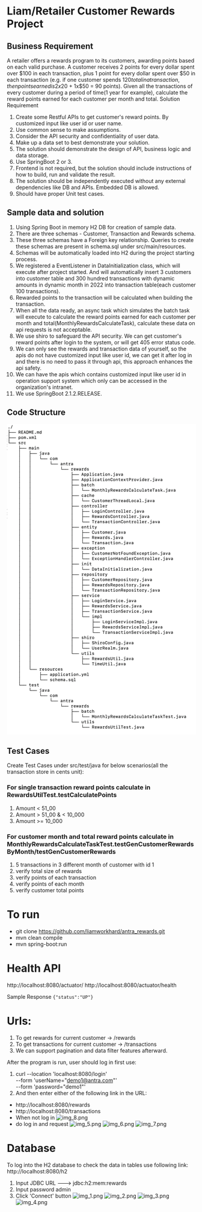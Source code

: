 # Liam/Retailer Customer Rewards Project

## Business Requirement
A retailer offers a rewards program to its customers, awarding points based on each valid purchase. A customer receives 2 points for every dollar spent over $100 in each transaction, plus 1 point for every dollar spent over $50 in each transaction (e.g. if one customer spends $120 total in a transaction, then points earned is 2x$20 + 1x$50 = 90 points).
Given all the transactions of every customer during a period of time(1 year for example), calculate the reward points earned for each customer per month and total.
Solution Requirement
1. Create some Restful APIs to get customer's reward points. By customized input like user id or user name.
2. Use common sense to make assumptions.
3. Consider the API security and confidentiality of user data.
4. Make up a data set to best demonstrate your solution.
5. The solution should demonstrate the design of API, business logic and data storage.
6. Use SpringBoot 2 or 3.
7. Frontend is not required, but the solution should include instructions of how to build, run and validate the result.
8. The solution should be independently executed without any external dependencies like DB and APIs. Embedded DB is allowed.
9. Should have proper Unit test cases.

## Sample data and solution
1. Using Spring Boot in memory H2 DB for creation of sample data.
2. There are three schemas - Customer, Transaction and Rewards schema.
3. These three schemas have a Foreign key relationship. Queries to create these schemas are present in schema.sql under src/main/resources.
4. Schemas will be automatically loaded into H2 during the project starting process.
5. We registered a EventListener in DataInitialization class, which will execute after project started. And will automatically insert 3 customers into customer table and 300 hundred transactions with dynamic amounts in dynamic month in 2022 into transaction table(each customer 100 transactions).
6. Rewarded points to the transaction will be calculated when building the transaction.
7. When all the data ready, an async task which simulates the batch task will execute to calculate the reward points earned for each customer per month and total(MonthlyRewardsCalculateTask), calculate these data on api requests is not acceptable.
8. We use shiro to safeguard the API security. We can get customer's reward points after login to the system, or will get 405 error status code.
9. We can only see the rewards and transaction data of yourself, so the apis do not have customized input like user id, we can get it after log in and there is no need to pass it through api, this approach enhances the api safety.
10. We can have the apis which contains customized input like user id in operation support system which only can be accessed in the organization's intranet.
11. We use SpringBoot 2.1.2.RELEASE.

## Code Structure
![img.png](img.png)

## Test Cases
Create Test Cases under src/test/java for below scenarios(all the transaction store in cents unit):
### For single transaction reward points calculate in RewardsUtilTest.testCalculatePoints
1. Amount < 51_00
2. Amount > 51_00 & < 10_000
3. Amount >= 10_000
### For customer month and total reward points calculate in MonthlyRewardsCalculateTaskTest.testGenCustomerRewardsByMonth/testGenCustomerRewards
1. 5 transactions in 3 different month of customer with id 1
2. verify total size of rewards
3. verify points of each transaction
4. verify points of each month
5. verify customer total points

# To run
- git clone https://github.com/liamworkhard/antra_rewards.git
- mvn clean compile
- mvn spring-boot:run

# Health API
http://localhost:8080/actuator/
http://localhost:8080/actuator/health

Sample Response
```{"status":"UP"}```

# Urls:
1. To get rewards for current customer  -> /rewards
2. To get transactions for current customer  -> /transactions
3. We can support pagination and data filter features afterward.

After the program is run, user should log in first use:
1. curl --location 'localhost:8080/login' \
   --form 'userName="demo1@antra.com"' \
   --form 'password="demo1"'
2. And then enter either of the following link in the URL:
* http://localhost:8080/rewards
* http://localhost:8080/transactions
* When not log in
  ![img_8.png](img_8.png)
* do log in and request
  ![img_5.png](img_5.png)
  ![img_6.png](img_6.png)
  ![img_7.png](img_7.png)

# Database

To log into the H2 database to check the data in tables use following link:
http://localhost:8080/h2
1. Input JDBC URL ---> jdbc:h2:mem:rewards
2. Input password admin
3. Click 'Connect' button
   ![img_1.png](img_1.png)
   ![img_2.png](img_2.png)
   ![img_3.png](img_3.png)
   ![img_4.png](img_4.png)


